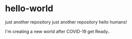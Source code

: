 # hello-world
just another repository
just another repository
hello humans!

I'm creating a new world after COVID-19
get Ready..
